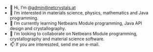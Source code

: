 - 👋 Hi, I’m @admin@netcrystals.at
- 👀 I’m interested in materials science, physics, mathematics and Java programming.
- 🌱 I’m currently learning Netbeans Module programming, Java API design and crystallography.
- 💞️ I’m looking to collaborate on Netbeans Module programming, crystallography and material science software.
- 📫 If you are interessted, send me an e-mail.

<!---
Equilibrium0102/Equilibrium0102 is a ✨ special ✨ repository because its `README.md` (this file) appears on your GitHub profile.
You can click the Preview link to take a look at your changes.
--->
